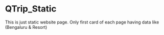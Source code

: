 # QTrip_Static
This is just static website page. Only first card of each page having data like (Bengaluru &amp; Resort)
